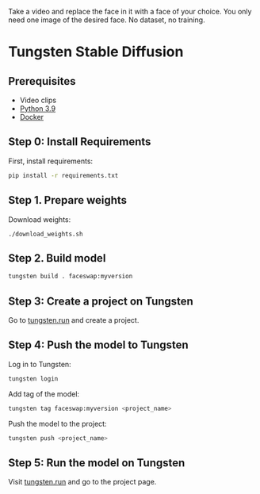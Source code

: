 Take a video and replace the face in it with a face of your choice. You only need one image of the desired face. No dataset, no training.

# Tungsten Stable Diffusion
## Prerequisites

- Video clips
- [Python 3.9](https://www.python.org/downloads/release/python-3913/)
- [Docker](https://docs.docker.com/get-docker/)

## Step 0: Install Requirements

First, install requirements:

```bash
pip install -r requirements.txt
```

## Step 1. Prepare weights
Download weights:
```
./download_weights.sh
```

## Step 2. Build model

```bash
tungsten build . faceswap:myversion
```

## Step 3: Create a project on Tungsten

Go to [tungsten.run](https://tungsten.run/new) and create a project.

## Step 4: Push the model to Tungsten

Log in to Tungsten:

```bash
tungsten login
```

Add tag of the model:
```bash
tungsten tag faceswap:myversion <project_name>
```

Push the model to the project:
```bash
tungsten push <project_name>
```


## Step 5: Run the model on Tungsten

Visit [tungsten.run](https://tungsten.run) and go to the project page.
